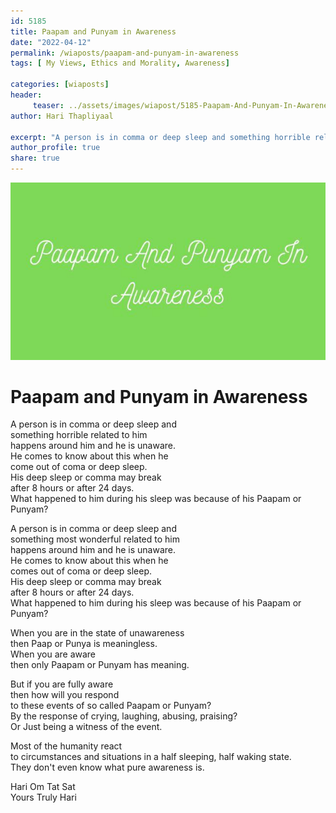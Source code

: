 ```yaml
---
id: 5185 
title: Paapam and Punyam in Awareness
date: "2022-04-12"
permalink: /wiaposts/paapam-and-punyam-in-awareness
tags: [ My Views, Ethics and Morality, Awareness]    

categories: [wiaposts] 
header:
     teaser: ../assets/images/wiapost/5185-Paapam-And-Punyam-In-Awareness.jpg
author: Hari Thapliyaal 

excerpt: "A person is in comma or deep sleep and something horrible related to him happens around him and he is unaware. He comes to know about this when he come out of coma or deep sleep. His deep sleep or"
author_profile: true 
share: true 
---
```

![Paapam and Punyam in Awareness](../assets/images/wiapost/5185-Paapam-And-Punyam-In-Awareness.jpg)    
   
# Paapam and Punyam in Awareness   
    
A person is in comma or deep sleep and     
something horrible related to him     
happens around him and he is unaware.     
He comes to know about this when he     
come out of coma or deep sleep.     
His deep sleep or comma may break     
after 8 hours or after 24 days.    
What happened to him during his sleep was because of his Paapam or Punyam?    
    
A person is in comma or deep sleep and     
something most wonderful related to him     
happens around him and he is unaware.     
He comes to know about this when he     
comes out of coma or deep sleep.     
His deep sleep or comma may break     
after 8 hours or after 24 days.    
What happened to him during his sleep was because of his Paapam or Punyam?    
    
When you are in the state of unawareness     
then Paap or Punya is meaningless.    
When you are aware     
then only Paapam or Punyam has meaning.    
    
But if you are fully aware     
then how will you respond     
to these events of so called Paapam or Punyam?    
By the response of crying, laughing, abusing, praising?    
Or Just being a witness of the event.    
    
Most of the humanity react     
to circumstances and situations in a half sleeping, half waking state.    
They don't even know what pure awareness is.    
    
Hari Om Tat Sat     
Yours Truly Hari    
